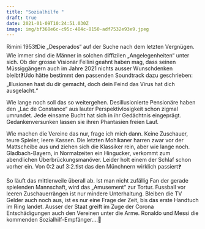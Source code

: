 ```yaml
---
title: "Sozialhilfe "
draft: true
date: 2021-01-09T10:24:51.030Z
image: img/bf368e6c-c95c-484c-8150-adf7532e93e9.jpeg
---
```

Rimini 1953❗️Die „Desperados“ auf der Suche nach dem letzten Vergnügen. Wie immer sind die Männer  in solchen diffizilen „Angelegenheiten“ unter sich. Ob der grosse Visionär Fellini geahnt haben mag, dass seinen Müssiggängern auch im Jahre 2021 nichts ausser Wunschdenken bleibt❓Udo hätte bestimmt den passenden Soundtrack dazu geschrieben: „Illusionen hast du dir gemacht, doch dein Feind das Virus hat dich ausgelacht.“

Wie lange noch soll das so weitergehen. Desillusionierte Pensionäre haben den „Lac de Constance“ aus lauter Perspektivlosigkeit schon zigmal umrundet. Jede einsame Bucht hat sich in ihr Gedächtnis eingeprägt. Gedankenversunken lassen sie ihren Phantasien freien Lauf. 

Wie machen die Vereine das nur, frage ich mich dann.  Keine Zuschauer, teure Spieler, leere Kassen. Die letzten Mohikaner harren zwar vor der Mattscheibe aus und ziehen sich die Klassiker rein, aber wie lange noch. Gladbach-Bayern, in Normalzeiten ein Hingucker, verkommt zum abendlichen Überbrückungsmanöver. Leider holt einem der Schlaf schon vorher ein. Von 0:2 auf 3:2.❗️Ist das den Münchnern wirklich passiert❓

So läuft das mittlerweile überall ab. Ist man nicht zufällig Fan der gerade spielenden Mannschaft, wird das „Amusement“ zur Tortur. Fussball vor leeren Zuschauerrängen ist nur mindere Unterhaltung. Bleiben die TV Gelder auch noch aus, ist es nur eine Frage der Zeit, bis das erste Handtuch im Ring landet. Ausser der Staat greift im Zuge der Corona Entschädigungen auch den Vereinen unter die Arme. Ronaldo und Messi die kommenden Sozialhilf-Empfänger....🤭